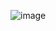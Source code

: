 
![image](https://user-images.githubusercontent.com/91023374/198005426-32112461-c83e-4d7a-be47-dd6609fa8923.png)
